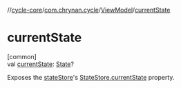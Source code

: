 //[cycle-core](../../../index.md)/[com.chrynan.cycle](../index.md)/[ViewModel](index.md)/[currentState](current-state.md)

# currentState

[common]\
val [currentState](current-state.md): [State](index.md)?

Exposes the [stateStore](../../../../cycle-core/com.chrynan.cycle/-view-model/state-store.md)'s [StateStore.currentState](../current-state.md) property.
